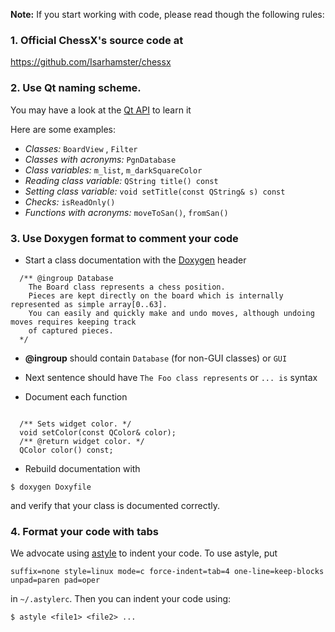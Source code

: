 **Note:** If you start working with code, please read though the following rules:

### 1. Official ChessX's source code at

https://github.com/Isarhamster/chessx

### 2. Use Qt naming scheme.

You may have a look at the [Qt API](https://doc.qt.io/qt-5/) to learn it
 
Here are some examples:

* _Classes:_ `BoardView` , `Filter`
* _Classes with acronyms:_ `PgnDatabase`
* _Class variables:_ `m_list`, `m_darkSquareColor`
* _Reading class variable:_ `QString title() const`
* _Setting class variable:_ `void setTitle(const QString& s) const`
* _Checks:_ `isReadOnly()`
* _Functions with acronyms:_ `moveToSan()`, `fromSan()`

### 3. Use Doxygen format to comment your code

* Start a class documentation with the [Doxygen](https://www.doxygen.nl/index.html) header

```
  /** @ingroup Database
    The Board class represents a chess position.
    Pieces are kept directly on the board which is internally represented as simple array[0..63].
    You can easily and quickly make and undo moves, although undoing moves requires keeping track
    of captured pieces.
  */
```

  * **@ingroup** should contain `Database` (for non-GUI classes) or `GUI`
  * Next sentence should have `The Foo class represents` or `... is` syntax
  
* Document each function 
```

  /** Sets widget color. */ 
  void setColor(const QColor& color);
  /** @return widget color. */ 
  QColor color() const;
```
  
* Rebuild documentation with 

`$ doxygen Doxyfile`

and verify that your class is documented correctly.

### 4. Format your code with tabs

We advocate using [astyle](http://astyle.sourceforge.net) to indent your code. To use astyle, put

`
suffix=none style=linux mode=c force-indent=tab=4 one-line=keep-blocks unpad=paren pad=oper
`

in `~/.astylerc`.  Then you can indent your code using: 

`
$ astyle <file1> <file2> ...
`
